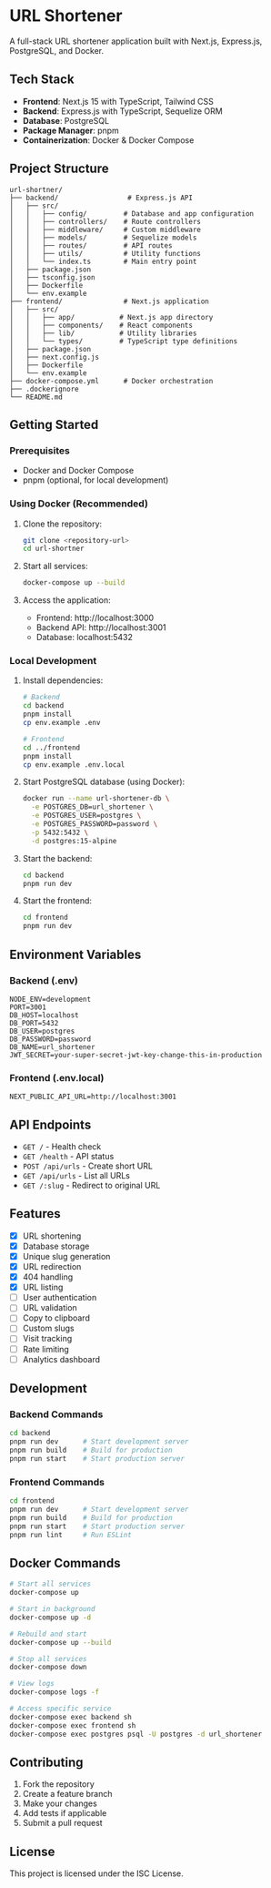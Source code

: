 # URL Shortener

A full-stack URL shortener application built with Next.js, Express.js, PostgreSQL, and Docker.

## Tech Stack

- **Frontend**: Next.js 15 with TypeScript, Tailwind CSS
- **Backend**: Express.js with TypeScript, Sequelize ORM
- **Database**: PostgreSQL
- **Package Manager**: pnpm
- **Containerization**: Docker & Docker Compose

## Project Structure

```
url-shortner/
├── backend/                 # Express.js API
│   ├── src/
│   │   ├── config/         # Database and app configuration
│   │   ├── controllers/    # Route controllers
│   │   ├── middleware/     # Custom middleware
│   │   ├── models/         # Sequelize models
│   │   ├── routes/         # API routes
│   │   ├── utils/          # Utility functions
│   │   └── index.ts        # Main entry point
│   ├── package.json
│   ├── tsconfig.json
│   ├── Dockerfile
│   └── env.example
├── frontend/               # Next.js application
│   ├── src/
│   │   ├── app/           # Next.js app directory
│   │   ├── components/    # React components
│   │   ├── lib/           # Utility libraries
│   │   └── types/         # TypeScript type definitions
│   ├── package.json
│   ├── next.config.js
│   ├── Dockerfile
│   └── env.example
├── docker-compose.yml      # Docker orchestration
├── .dockerignore
└── README.md
```

## Getting Started

### Prerequisites

- Docker and Docker Compose
- pnpm (optional, for local development)

### Using Docker (Recommended)

1. Clone the repository:
   ```bash
   git clone <repository-url>
   cd url-shortner
   ```

2. Start all services:
   ```bash
   docker-compose up --build
   ```

3. Access the application:
   - Frontend: http://localhost:3000
   - Backend API: http://localhost:3001
   - Database: localhost:5432

### Local Development

1. Install dependencies:
   ```bash
   # Backend
   cd backend
   pnpm install
   cp env.example .env
   
   # Frontend
   cd ../frontend
   pnpm install
   cp env.example .env.local
   ```

2. Start PostgreSQL database (using Docker):
   ```bash
   docker run --name url-shortener-db \
     -e POSTGRES_DB=url_shortener \
     -e POSTGRES_USER=postgres \
     -e POSTGRES_PASSWORD=password \
     -p 5432:5432 \
     -d postgres:15-alpine
   ```

3. Start the backend:
   ```bash
   cd backend
   pnpm run dev
   ```

4. Start the frontend:
   ```bash
   cd frontend
   pnpm run dev
   ```

## Environment Variables

### Backend (.env)
```env
NODE_ENV=development
PORT=3001
DB_HOST=localhost
DB_PORT=5432
DB_USER=postgres
DB_PASSWORD=password
DB_NAME=url_shortener
JWT_SECRET=your-super-secret-jwt-key-change-this-in-production
```

### Frontend (.env.local)
```env
NEXT_PUBLIC_API_URL=http://localhost:3001
```

## API Endpoints

- `GET /` - Health check
- `GET /health` - API status
- `POST /api/urls` - Create short URL
- `GET /api/urls` - List all URLs
- `GET /:slug` - Redirect to original URL

## Features

- [x] URL shortening
- [x] Database storage
- [x] Unique slug generation
- [x] URL redirection
- [x] 404 handling
- [x] URL listing
- [ ] User authentication
- [ ] URL validation
- [ ] Copy to clipboard
- [ ] Custom slugs
- [ ] Visit tracking
- [ ] Rate limiting
- [ ] Analytics dashboard

## Development

### Backend Commands
```bash
cd backend
pnpm run dev      # Start development server
pnpm run build    # Build for production
pnpm run start    # Start production server
```

### Frontend Commands
```bash
cd frontend
pnpm run dev      # Start development server
pnpm run build    # Build for production
pnpm run start    # Start production server
pnpm run lint     # Run ESLint
```

## Docker Commands

```bash
# Start all services
docker-compose up

# Start in background
docker-compose up -d

# Rebuild and start
docker-compose up --build

# Stop all services
docker-compose down

# View logs
docker-compose logs -f

# Access specific service
docker-compose exec backend sh
docker-compose exec frontend sh
docker-compose exec postgres psql -U postgres -d url_shortener
```

## Contributing

1. Fork the repository
2. Create a feature branch
3. Make your changes
4. Add tests if applicable
5. Submit a pull request

## License

This project is licensed under the ISC License. 